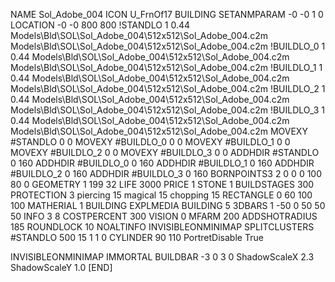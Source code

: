 NAME Sol_Adobe_004
ICON U_FrnOf17
BUILDING
SETANMPARAM -0 -0 1 0
LOCATION -0 -0 800 800
!STANDLO      1 0.44 Models\Bld\SOL\Sol_Adobe_004\512x512\Sol_Adobe_004.c2m Models\Bld\SOL\Sol_Adobe_004\512x512\Sol_Adobe_004.c2m 
!BUILDLO_0    1 0.44 Models\Bld\SOL\Sol_Adobe_004\512x512\Sol_Adobe_004.c2m Models\Bld\SOL\Sol_Adobe_004\512x512\Sol_Adobe_004.c2m 
!BUILDLO_1    1 0.44 Models\Bld\SOL\Sol_Adobe_004\512x512\Sol_Adobe_004.c2m Models\Bld\SOL\Sol_Adobe_004\512x512\Sol_Adobe_004.c2m 
!BUILDLO_2    1 0.44 Models\Bld\SOL\Sol_Adobe_004\512x512\Sol_Adobe_004.c2m Models\Bld\SOL\Sol_Adobe_004\512x512\Sol_Adobe_004.c2m 
!BUILDLO_3    1 0.44 Models\Bld\SOL\Sol_Adobe_004\512x512\Sol_Adobe_004.c2m Models\Bld\SOL\Sol_Adobe_004\512x512\Sol_Adobe_004.c2m 
MOVEXY #STANDLO   0 0
MOVEXY #BUILDLO_0 0 0
MOVEXY #BUILDLO_1 0 0
MOVEXY #BUILDLO_2 0 0
MOVEXY #BUILDLO_3 0 0
ADDHDIR #STANDLO 0 160
ADDHDIR #BUILDLO_0 0 160
ADDHDIR #BUILDLO_1 0 160
ADDHDIR #BUILDLO_2 0 160
ADDHDIR #BUILDLO_3 0 160
BORNPOINTS3 2 0 0 0 100 80 0
GEOMETRY 1 199 32
LIFE     3000
PRICE 1 STONE 1
BUILDSTAGES 300
PROTECTION 3 piercing 15 magical 15 chopping 15
RECTANGLE    0 60 100 100
MATHERIAL 1 BUILDING
EXPLMEDIA BUILDING 5
3DBARS 1 -50 0 50 50 50
INFO 3 8
COSTPERCENT 300
VISION 0
MFARM 200
ADDSHOTRADIUS 185
ROUNDLOCK 10
NOALTINFO
INVISIBLEONMINIMAP
SPLITCLUSTERS #STANDLO 500 15 1 1 0
CYLINDER 90 110
PortretDisable True

INVISIBLEONMINIMAP
IMMORTAL
BUILDBAR -3 0 3 0
ShadowScaleX 2.3
ShadowScaleY 1.0
[END]
